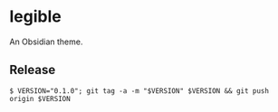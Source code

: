 # legible
An Obsidian theme.

## Release

```
$ VERSION="0.1.0"; git tag -a -m "$VERSION" $VERSION && git push origin $VERSION
```